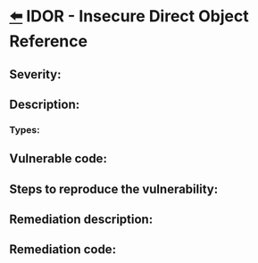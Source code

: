 # [⬅️](./README.md) IDOR - Insecure Direct Object Reference

## Severity:
## Description:
### Types:
## Vulnerable code:
## Steps to reproduce the vulnerability:
## Remediation description:
## Remediation code: